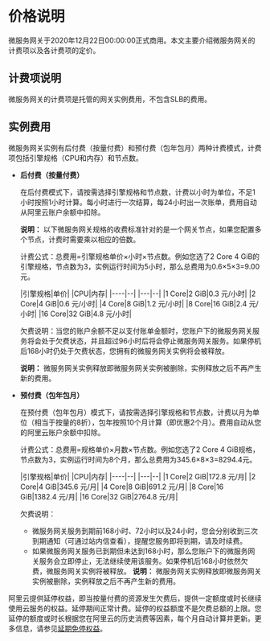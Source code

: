 # 价格说明

微服务网关于2020年12月22日00:00:00正式商用。本文主要介绍微服务网关的计费项以及各计费项的定价。

## 计费项说明

微服务网关的计费项是托管的网关实例费用，不包含SLB的费用。

## 实例费用

微服务网关实例有后付费（按量付费）和预付费（包年包月）两种计费模式，计费项包括引擎规格（CPU和内存）和节点数。

-   **后付费（按量付费）**

    在后付费模式下，请按需选择引擎规格和节点数，计费以小时为单位，不足1小时按照1小时计算。每小时进行一次结算，每24小时出一次账单，费用自动从阿里云账户余额中扣除。

    **说明：** 以下微服务网关规格的收费标准针对的是一个网关节点，如果您配置多个节点，计费时需要乘以相应的倍数。

    计费公式：总费用=引擎规格单价×小时×节点数。例如您选了2 Core 4 GiB的引擎规格，节点数为3，实例运行时间为5小时，那么总费用为0.6×5×3=9.00元。

    |引擎规格|单价|
|CPU|内存|
    |----|--|
    |---|--|
    |1 Core|2 GiB|0.3 元/小时|
    |2 Core|4 GiB|0.6 元/小时|
    |4 Core|8 GiB|1.2 元/小时|
    |8 Core|16 GiB|2.4 元/小时|
    |16 Core|32 GiB|4.8 元/小时|

    欠费说明：当您的账户余额不足以支付账单金额时，您账户下的微服务网关服务将会处于欠费状态，并且超过96小时后将会停止微服务网关服务。如果停机后168小时仍处于欠费状态，您拥有的微服务网关实例将会被释放。

    **说明：** 微服务网关实例释放即微服务网关实例被删除，实例释放之后不再产生新的费用。

-   **预付费（包年包月）**

    在预付费（包年包月）模式下，请按需选择引擎规格和节点数，计费以月为单位（相当于按量的8折），包年按照10个月计算（即优惠2个月）。费用自动从您的阿里云账户余额中扣除。

    计费公式：总费用=规格单价×月数×节点数。例如您选了2 Core 4 GiB规格，节点数为3，实例运行时间为8个月，那么总费用为345.6×8×3=8294.4元。

    |引擎规格|单价|
|CPU|内存|
    |----|--|
    |---|--|
    |1 Core|2 GiB|172.8 元/月|
    |2 Core|4 GiB|345.6 元/月|
    |4 Core|8 GiB|691.2 元/月|
    |8 Core|16 GiB|1382.4 元/月|
    |16 Core|32 GiB|2764.8 元/月|

    欠费说明：

    -   微服务网关服务到期前168小时、72小时以及24小时，您会分别收到三次到期通知（可通过站内信查看），提醒您服务即将到期，请及时续费。
    -   如果微服务网关服务已到期但未达到168小时，那么您账户下的微服务网关服务会立即停止，无法继续使用该服务。如果停机后168小时依然欠费，微服务网关实例将被释放。
    **说明：** 微服务网关实例释放即微服务网关实例被删除，实例释放之后不再产生新的费用。


阿里云提供延停权益，即当按量付费的资源发生欠费后，提供一定额度或时长继续使用云服务的权益。延停期间正常计费。延停的权益额度不是欠费总额的上限。您延停的额度或时长根据您在阿里云的历史消费等因素，每个月自动计算并更新。更多信息，请参见[延期免停权益](https://help.aliyun.com/document_detail/190777.html)。

